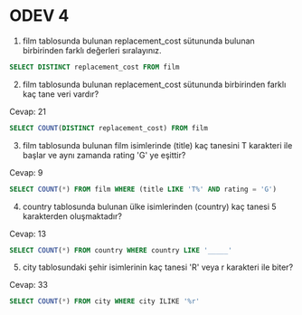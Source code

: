# ODEV 4
1. film tablosunda bulunan replacement_cost sütununda bulunan birbirinden farklı değerleri sıralayınız.
```SQL
SELECT DISTINCT replacement_cost FROM film
```
2. film tablosunda bulunan replacement_cost sütununda birbirinden farklı kaç tane veri vardır? 

Cevap: 21
```SQL
SELECT COUNT(DISTINCT replacement_cost) FROM film
```
3. film tablosunda bulunan film isimlerinde (title) kaç tanesini T karakteri ile başlar ve aynı zamanda rating 'G' ye eşittir?

Cevap: 9
```SQL
SELECT COUNT(*) FROM film WHERE (title LIKE 'T%' AND rating = 'G')
```
4. country tablosunda bulunan ülke isimlerinden (country) kaç tanesi 5 karakterden oluşmaktadır?

Cevap: 13
```SQL
SELECT COUNT(*) FROM country WHERE country LIKE '_____'
```
5. city tablosundaki şehir isimlerinin kaç tanesi 'R' veya r karakteri ile biter?

Cevap: 33
```SQL
SELECT COUNT(*) FROM city WHERE city ILIKE '%r'
```